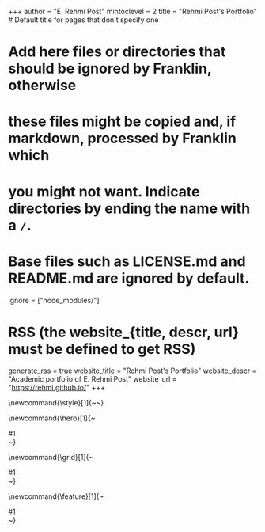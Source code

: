 <!--
Add here global page variables to use throughout your website.
-->
+++
author = "E. Rehmi Post"
mintoclevel = 2
title = "Rehmi Post's Portfolio" # Default title for pages that don't specify one

# Add here files or directories that should be ignored by Franklin, otherwise
# these files might be copied and, if markdown, processed by Franklin which
# you might not want. Indicate directories by ending the name with a `/`.
# Base files such as LICENSE.md and README.md are ignored by default.
ignore = ["node_modules/"]

# RSS (the website_{title, descr, url} must be defined to get RSS)
generate_rss = true
website_title = "Rehmi Post's Portfolio"
website_descr = "Academic portfolio of E. Rehmi Post"
website_url   = "https://rehmi.github.io/"
+++

<!--
Add here global latex commands to use throughout your pages.
-->
\newcommand{\style}[1]{~~~<style>#1</style>~~~}

\newcommand{\hero}[1]{~~~<div class="hero-section">#1</div>~~~}

\newcommand{\grid}[1]{~~~<div class="project-grid">#1</div>~~~}

\newcommand{\feature}[1]{~~~<div class="feature-section">#1</div>~~~}